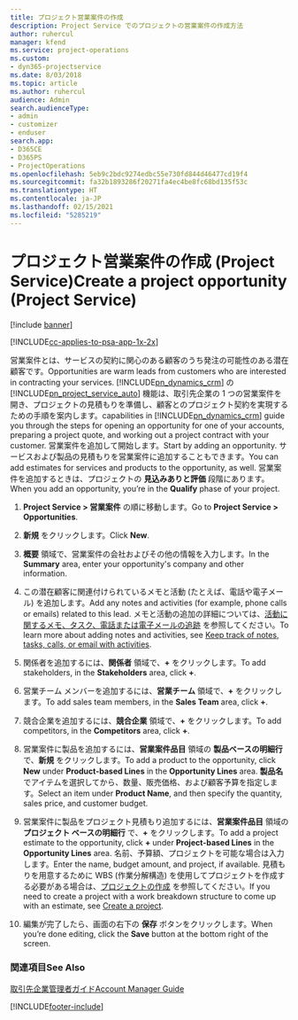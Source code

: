 ```yaml
---
title: プロジェクト営業案件の作成
description: Project Service でのプロジェクトの営業案件の作成方法
author: ruhercul
manager: kfend
ms.service: project-operations
ms.custom:
- dyn365-projectservice
ms.date: 8/03/2018
ms.topic: article
ms.author: ruhercul
audience: Admin
search.audienceType:
- admin
- customizer
- enduser
search.app:
- D365CE
- D365PS
- ProjectOperations
ms.openlocfilehash: 5eb9c2bdc9274edbc55e730fd844d46477cd19f4
ms.sourcegitcommit: fa32b1893286f20271fa4ec4be8fc68bd135f53c
ms.translationtype: HT
ms.contentlocale: ja-JP
ms.lasthandoff: 02/15/2021
ms.locfileid: "5285219"
---
```

# <a name="create-a-project-opportunity-project-service"></a><span data-ttu-id="e47f8-103">プロジェクト営業案件の作成 (Project Service)</span><span class="sxs-lookup"><span data-stu-id="e47f8-103">Create a project opportunity (Project Service)</span></span>

[!include [banner](../includes/psa-now-project-operations.md)]

[!INCLUDE[cc-applies-to-psa-app-1x-2x](../includes/cc-applies-to-psa-app-1x-2x.md)]

<span data-ttu-id="e47f8-104">営業案件とは、サービスの契約に関心のある顧客のうち発注の可能性のある潜在顧客です。</span><span class="sxs-lookup"><span data-stu-id="e47f8-104">Opportunities are warm leads from customers who are interested in contracting your services.</span></span> [!INCLUDE[pn_dynamics_crm](../includes/pn-dynamics-crm.md)] <span data-ttu-id="e47f8-105">の [!INCLUDE[pn_project_service_auto](../includes/pn-project-service-auto.md)] 機能は、取引先企業の 1 つの営業案件を開き、プロジェクトの見積もりを準備し、顧客とのプロジェクト契約を実現するための手順を案内します。</span><span class="sxs-lookup"><span data-stu-id="e47f8-105">capabilities in [!INCLUDE[pn_dynamics_crm](../includes/pn-dynamics-crm.md)] guide you through the steps for opening an opportunity for one of your accounts, preparing a project quote, and working out a project contract with your customer.</span></span> <span data-ttu-id="e47f8-106">営業案件を追加して開始します。</span><span class="sxs-lookup"><span data-stu-id="e47f8-106">Start by adding an opportunity.</span></span> <span data-ttu-id="e47f8-107">サービスおよび製品の見積もりを営業案件に追加することもできます。</span><span class="sxs-lookup"><span data-stu-id="e47f8-107">You can add estimates for services and products to the opportunity, as well.</span></span> <span data-ttu-id="e47f8-108">営業案件を追加するときは、プロジェクトの **見込みありと評価** 段階にあります。</span><span class="sxs-lookup"><span data-stu-id="e47f8-108">When you add an opportunity, you’re in the **Qualify** phase of your project.</span></span>  
  
1.  <span data-ttu-id="e47f8-109">**Project Service > 営業案件** の順に移動します。</span><span class="sxs-lookup"><span data-stu-id="e47f8-109">Go to **Project Service > Opportunities**.</span></span>  
  
2.  <span data-ttu-id="e47f8-110">**新規** をクリックします。</span><span class="sxs-lookup"><span data-stu-id="e47f8-110">Click **New**.</span></span>  
  
3.  <span data-ttu-id="e47f8-111">**概要** 領域で、営業案件の会社およびその他の情報を入力します。</span><span class="sxs-lookup"><span data-stu-id="e47f8-111">In the **Summary** area, enter your opportunity's company and other information.</span></span>  
  
4.  <span data-ttu-id="e47f8-112">この潜在顧客に関連付けられているメモと活動 (たとえば、電話や電子メール) を追加します。</span><span class="sxs-lookup"><span data-stu-id="e47f8-112">Add any notes and activities (for example, phone calls or emails) related to this lead.</span></span> <span data-ttu-id="e47f8-113">メモと活動の追加の詳細については、[活動に関するメモ、タスク、電話または電子メールの追跡](https://docs.microsoft.com/dynamics365/customerengagement/on-premises/basics/work-with-activities) を参照してください。</span><span class="sxs-lookup"><span data-stu-id="e47f8-113">To learn more about adding notes and activities, see [Keep track of notes, tasks, calls, or email with activities](https://docs.microsoft.com/dynamics365/customerengagement/on-premises/basics/work-with-activities).</span></span>  
  
5.  <span data-ttu-id="e47f8-114">関係者を追加するには、**関係者** 領域で、**+** をクリックします。</span><span class="sxs-lookup"><span data-stu-id="e47f8-114">To add stakeholders, in the **Stakeholders** area, click **+**.</span></span>  
  
6.  <span data-ttu-id="e47f8-115">営業チーム メンバーを追加するには、**営業チーム** 領域で、**+** をクリックします。</span><span class="sxs-lookup"><span data-stu-id="e47f8-115">To add sales team members, in the **Sales Team** area, click **+**.</span></span>  
  
7.  <span data-ttu-id="e47f8-116">競合企業を追加するには、**競合企業** 領域で、**+** をクリックします。</span><span class="sxs-lookup"><span data-stu-id="e47f8-116">To add competitors, in the **Competitors** area, click **+**.</span></span>  
  
8.  <span data-ttu-id="e47f8-117">営業案件に製品を追加するには、**営業案件品目** 領域の **製品ベースの明細行** で、**新規** をクリックします。</span><span class="sxs-lookup"><span data-stu-id="e47f8-117">To add a product to the opportunity, click **New** under **Product-based Lines** in the **Opportunity Lines** area.</span></span> <span data-ttu-id="e47f8-118">**製品名** でアイテムを選択してから、数量、販売価格、および顧客予算を指定します。</span><span class="sxs-lookup"><span data-stu-id="e47f8-118">Select an item under **Product Name**, and then specify the quantity, sales price, and customer budget.</span></span>  
  
9. <span data-ttu-id="e47f8-119">営業案件に製品をプロジェクト見積もり追加するには、**営業案件品目** 領域の **プロジェクト ベースの明細行** で、**+** をクリックします。</span><span class="sxs-lookup"><span data-stu-id="e47f8-119">To add a project estimate to the opportunity, click **+** under **Project-based Lines** in the **Opportunity Lines** area.</span></span> <span data-ttu-id="e47f8-120">名前、予算額、プロジェクトを可能な場合は入力します。</span><span class="sxs-lookup"><span data-stu-id="e47f8-120">Enter the name, budget amount, and project, if available.</span></span> <span data-ttu-id="e47f8-121">見積もりを用意するために WBS (作業分解構造) を使用してプロジェクトを作成する必要がある場合は、[プロジェクトの作成](../psa/create-project.md) を参照してください。</span><span class="sxs-lookup"><span data-stu-id="e47f8-121">If you need to create a project with a work breakdown structure to come up with an estimate, see [Create a project](../psa/create-project.md).</span></span>  
  
10. <span data-ttu-id="e47f8-122">編集が完了したら、画面の右下の **保存** ボタンをクリックします。</span><span class="sxs-lookup"><span data-stu-id="e47f8-122">When you’re done editing, click the **Save** button at the bottom right of the screen.</span></span>  
  
### <a name="see-also"></a><span data-ttu-id="e47f8-123">関連項目</span><span class="sxs-lookup"><span data-stu-id="e47f8-123">See Also</span></span>  
 [<span data-ttu-id="e47f8-124">取引先企業管理者ガイド</span><span class="sxs-lookup"><span data-stu-id="e47f8-124">Account Manager Guide</span></span>](../psa/account-manager-guide.md)


[!INCLUDE[footer-include](../includes/footer-banner.md)]